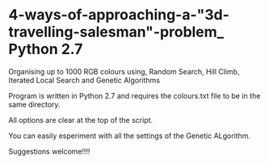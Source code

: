 # 4-ways-of-approaching-a-"3d-travelling-salesman"-problem_ Python 2.7
Organising up to 1000 RGB colours using, Random Search, Hill Climb, Iterated Local Search and Genetic Algorithms

Program is written in Python 2.7 and requires the colours.txt file to be in the same directory.

All options are clear at the top of the script.

You can easily esperiment with all the settings of the Genetic ALgorithm.

Suggestions welcome!!!!
